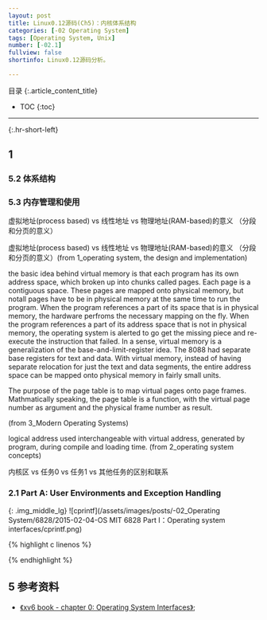 ```yaml
---
layout: post
title: Linux0.12源码(Ch5)：内核体系结构
categories: [-02 Operating System]
tags: [Operating System, Unix]
number: [-02.1]
fullview: false
shortinfo: Linux0.12源码分析。

---
```

目录
{:.article_content_title}


* TOC
{:toc}

---
{:.hr-short-left}

## 1  ##

### 5.2 体系结构 ###

### 5.3 内存管理和使用 ###

虚拟地址(process based) vs 线性地址 vs 物理地址(RAM-based)的意义 （分段和分页的意义）



虚拟地址(process based) vs 线性地址 vs 物理地址(RAM-based)的意义 （分段和分页的意义）(from 1_operating system, the design and implementation)

the basic idea behind virtual memory is that each program has its own address space, which broken up into chunks called pages. Each page is a contiguous space. These pages are mapped onto physical memory, but notall pages have to be in physical memory at the same time to run the program. When the program references a part of its space that is in physical memory, the hardware perfroms the necessary mapping on the fly. When the program references a part of its address space that is not in physical memory, the operating system is alerted to go get the missing piece and re-execute the instruction that failed. In a sense, virtual memory is a generalization of the base-and-limit-register idea. The 8088 had separate base registers for text and data. With virtual memory, instead of having separate relocation for just the text and data segments, the entire address space can be mapped onto physical memory in fairly small units.

The purpose of  the page table is to map virtual pages onto page frames. Mathmatically speaking, the page table is a function, with the virtual page number as argument and the physical frame number as result.

(from 3_Modern Operating Systems)

logical address used interchangeable with virtual address, generated by program, during compile and loading time.
(from 2_operating system concepts)




内核区 vs 任务0 vs 任务1 vs 其他任务的区别和联系

### 2.1 Part A: User Environments and Exception Handling



{: .img_middle_lg}
![cprintf](/assets/images/posts/-02_Operating System/6828/2015-02-04-OS MIT 6828 Part I：Operating system interfaces/cprintf.png)

{% highlight c linenos %}

{% endhighlight %}

## 5 参考资料 ##

- [《xv6 book - chapter 0: Operating System Interfaces》](https://ocw.mit.edu/courses/electrical-engineering-and-computer-science/6-828-operating-system-engineering-fall-2012/lecture-notes-and-readings/);





